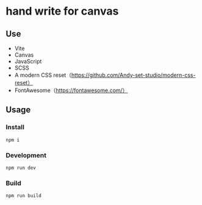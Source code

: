 # hand write for canvas

## Use
- Vite
- Canvas
- JavaScript
- SCSS
- A modern CSS reset（https://github.com/Andy-set-studio/modern-css-reset）
- FontAwesome（https://fontawesome.com/）

## Usage

### Install

```
npm i
```

### Development

```
npm run dev
```

### Build

```
npm run build
```


